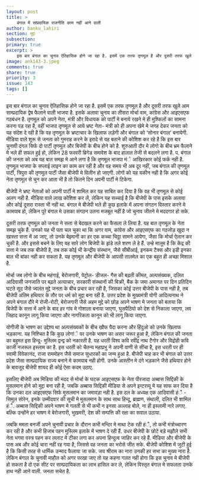 ```yaml
---
layout: post
title: >
    बंगाल में सांप्रदायिक राजनीति काम नहीं आने वाली
author: banku_lahiri
section: मुद्दा
subsection:
primary: true
excerpt: >
    इस बार बंगाल का चुनाव ऐतिहासिक होने जा रहा है. इसमें एक तरफ तृणमूल है और दूसरी तरफ खुले आम साम्प्रदायिक द्वेष फैलाने वाली भाजपा है.
image: ank143-3.jpeg
comments: true
share: true
priority: 3
issue: 143
tags: []
---
```


इस बार बंगाल का चुनाव ऐतिहासिक होने जा रहा है. इसमें एक तरफ तृणमूल है और दूसरी तरफ खुले आम साम्प्रदायिक द्वेष फैलाने वाली भाजपा है. इसके अलावा चुनाव का तीसरा मोर्चा वाम, कांग्रेस और आइएसएफ गठबंधन है. तृणमूल को अपने नेता, मंत्री और विधायक को पार्टी मे बनाये रखने मे ही मुश्किलों का सामना करना पड़ रहा है, वहीं भाजपा तृणमूल से आये भ्रष्ट नेता- मंत्री को ही अपना खेमे मे जगह देकर जनता को यह संदेश दे रही है कि वह तृणमूल के भ्रष्टाचार के खिलाफ लड़ेगी और बंगाल को ‘सोनार बंगाल’ बनायेगी.
मीडिया वाले शूरू से जनता को गुमराह करने के इरादे से यह बताने की कोशिश कर रहे है कि इस बार चुनावी दंगल सिर्फ दो पार्टी तृणमूल और बिजेपी के बीच होने को है. शुरुआती दौर मे लोगो के बीच भ्रम फैलाने मे भले ही सफल हुई हो, लेकिन 28 फरवरी ब्रिगेड समावेश के बाद हालात तेजी से बदलने लगा है. प. बंगाल की जनता को अब यह बात समझ मे आने लगा है कि तृणमूल भाजपा मंे आखिरकार कोई फर्क नही है. तृणमूल भाजपा के सप्लाई लाइन का काम कर रही है और वह समय भी अब दूर नहीं, जब बंगाल की तृणमूल पार्टी, त्रिपुरा की तृणमूल पार्टी  जैसा बीजेपी मे विलीन हो जाएगी. लोगों को यह यकीन नही है कि अगर कोई नेता तृणमूल से चुन कर आता भी है तो कितने दिन अपनी पार्टी मे टिकेगा. 
 
बीजेपी ने भ्रष्ट नेताओं को अपनी पार्टी मे शामिल कर यह साबित कर दिया है कि वह भी तृणमूल से कोई अलग नही है. मीडिया वाले लाख कोशिश कर लें, लेकिन यह सच्चाई है कि बीजेपी के पास इसके अलावा और कोई दूसरा रास्ता भी नही था. बंगाल मे बीजेपी भले ही कुछ इलाके में अपना संगठन विस्तार करने मे कामयाब हो,  लेकिन पूरे बंगाल मे उसका संगठन उतना मजबूत नहीं है जो  चुनाव जीतने मे मददगार हो सके.

दूसरी तरफ तृणमूल को जनता ने सत्ता से बेदखल करने का फैसला ले लिया है. यह बात तृणमूल के नेता समझ चुके हैं. उनको यह भी पता चल चुका था कि अगर वाम, कांग्रेस और आइएसएफ का गठजोड़  खुदा न खास्ता सत्ता में आ जाए, तो उनके बेइमानी का हर एक कच्चा चिठ्ठा सामने आयेगा, जैसा कि मोर्चा ऐलान कर चुकी है.  और इससे  बचने के लिए यह सारे लोग बिजेपी के झंडे तले शरण ले हे हैं. उन्हे मालूम है कि केंद्र की सत्ता मे जब तक बीजेपी है, तब तक कोई भी केन्द्रीय संस्थान, जैसे सीबीआई, इनकम टैक्स और इडी इनका बाल भी बांका नही कर सकता है. यह तृणमूल और बीजेपी के आपसी तालमेल का एक बहुत ही अच्छा मिशाल है.

मोर्चा जब लोगो के बीच महंगाई, बेरोजगारी, पेट्रोल- डीजल- गैस  की बढ़ती कीमत, अल्पसंख्यक, दलित आदिवासी जनजाति पर बढ़ते अत्याचार, सरकारी संस्थानों की बिक्री, बैंक के जमा अमानत पर दिन प्रतिदिन घटते सूद जैसे ज्वलंत मुद्दे जनता के बीच प्रचार कर रही है, जिसका कोई उत्तर बीजेपी के पास नही है, तब बीजेपी अंतिम हथियार के तौर पर धर्म को मुद्दा बना रही है. उत्तर प्रदेश के मुख्यमंत्री योगी आदित्यनाथ ने अपने बंगाल दौरे मे रोजी-रोटी,  बेरोजगारी जैसे अहम मुद्दे को छोड़ अपने भाषण मे जनता को बताया कि बिजेपी के सत्ता में आने के बाद हर गांव मे गोशाला बनाया जाएगा, घुसपैठियो को देश से निकाला जाएगा, लव जिहाद कानून लागू किया जाएगा और नागरिकता कानून को भी लागू किया जाएगा.

योगीजी के भाषण का उद्देश्य था अल्पसंख्यकों के बीच खौफ पैदा करना और हिंदुओ को उनके खिलाफ भड़काना. यह निश्चित है कि कुछ लोगांे पर उनके भाषण का असर जरूर हुआ है, लेकिन बंगाल की जनता का बहुमत इस हिन्दू- मुस्लिम द्वन्द्व  को नकारती है. यह धरती विश्व कवि रवींद्र नाथ टैगोर और विद्रोही कवि काजी नजरूल इस्लाम का है. इस धरती को चैतन्य महाप्रभु ने अपनी वाणी से सींचा है, इस धरती पर ही स्वामी विवेकानंद, राजा राममोहन जैसे समाज सुधारकों का जन्म हुआ है.  बीजेपी चाह कर भी बंगाल को उत्तर प्रदेश जैसा साम्प्रदायिक राज्य बनाने मे कामयाब  नही होगी. उनके आस्तीन मे दंगे भड़काने जैसे हथियार होने के बावजूद बीजेपी शायद ही कोई ऐसा कदम उठाए.

इसलिए बीजेपी अब मिडिया की मदद से मोर्चा के घटक आइएसएफ के नेता पीरजादा अब्बास सिद्दिकी के मुसलमान होने को मुद्दा बना रही है, जबकि अब्बास सिद्दिकी मीडिया से अपने इन्टरव्यू मे यह साफ कर दिया है कि उनका दल आइएसएफ सिर्फ मुसलमान का जमावड़ा नही है. इस दल के अध्यक्ष एक आदिवासी हंै - सिमुल सोरेन, इनके उम्मीदवार की सूची मे मुसलमान के साथ साथ हिन्दू, ब्राह्मण, संथाली, दलित भी शामिल हंै. अब्बास सिद्दिकी अपने भाषण मे गलती से भी कभी न इनसा अल्लाह बोले, ना ही इस्लामी नारे लगाए. बल्कि उन्होंने हर भाषण मे बेरोजगारी, भुखमरी, देश की सम्पत्ति की रक्षा का सवाल उठाया.

जबकि ममता बनर्जी अपने चुनावी प्रचार के दौरान कभी मन्दिर मे माथा टेक  रही हंै, तो कभी मंत्रोच्चारण कर रही है और कभी हिजाब पहन मुस्लिम इलाके में भाषण दे रही हैं. उधर बीजेपी के छोटे बड़े मझौले सभी नेता भगवा वस्त्र पहन कर ललाट मे टीका लगा कर अपना हिन्दुत्व जाहिर कर रहे हैं.  मीडिया और बीजेपी के पास अब और कोई चारा नहीं रह गया है, जिससे वह जनता का भरोसे जीत सके. बीजेपी कोशिश में जुटी हुई है कि किसी तरह से धार्मिक उन्माद फैलाया जा सके. जय श्रीराम का नारा उनकी हर सभा का मुख्य नारा है. लेकिन बंगाल के चुनावी माहौल को अगर परखा जाए तो यह कहना गलत नही होगा कि इस चुनाव मे बीजेपी हो सकता है दो एक सीट पर साम्प्रदायिकता का लाभ हासिल कर ले, लेकिन विस्तृत बंगाल मे सफलता उनके हाथ नही आने वाली. जनता सचेत है.



